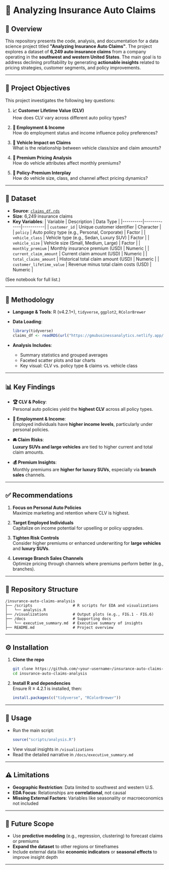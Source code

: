 

# 🚗 Analyzing Insurance Auto Claims

## 📘 Overview  
This repository presents the code, analysis, and documentation for a data science project titled **"Analyzing Insurance Auto Claims"**. The project explores a dataset of **6,249 auto insurance claims** from a company operating in the **southwest and western United States**. The main goal is to address declining profitability by generating **actionable insights** related to pricing strategies, customer segments, and policy improvements.

---

## 🎯 Project Objectives  

This project investigates the following key questions:

1. **📈 Customer Lifetime Value (CLV)**  
   How does CLV vary across different auto policy types?

2. **💼 Employment & Income**  
   How do employment status and income influence policy preferences?

3. **🚙 Vehicle Impact on Claims**  
   What is the relationship between vehicle class/size and claim amounts?

4. **💸 Premium Pricing Analysis**  
   How do vehicle attributes affect monthly premiums?

5. **🔁 Policy-Premium Interplay**  
   How do vehicle size, class, and channel affect pricing dynamics?

---

## 📂 Dataset  

- **Source**: [`claims_df.rds`](https://gmubusinessanalytics.netlify.app/data/claims_df.rds)  
- **Size**: 6,249 insurance claims  
- **Key Variables**:
  | Variable | Description | Data Type |
  |----------|-------------|-----------|
  | `customer_id` | Unique customer identifier | Character |
  | `policy` | Auto policy type (e.g., Personal, Corporate) | Factor |
  | `vehicle_class` | Vehicle type (e.g., Sedan, Luxury SUV) | Factor |
  | `vehicle_size` | Vehicle size (Small, Medium, Large) | Factor |
  | `monthly_premium` | Monthly insurance premium (USD) | Numeric |
  | `current_claim_amount` | Current claim amount (USD) | Numeric |
  | `total_claims_amount` | Historical total claim amount (USD) | Numeric |
  | `customer_lifetime_value` | Revenue minus total claim costs (USD) | Numeric |

(See notebook for full list.)

---

## 🧪 Methodology  

- **Language & Tools**: R (v4.2.1+), `tidyverse`, `ggplot2`, `RColorBrewer`  
- **Data Loading**:
  ```r
  library(tidyverse)
  claims_df <- readRDS(url("https://gmubusinessanalytics.netlify.app/data/claims_df.rds"))
  ```

- **Analysis Includes**:
  - Summary statistics and grouped averages
  - Faceted scatter plots and bar charts
  - Key visual: CLV vs. policy type & claims vs. vehicle class

---

## 📊 Key Findings  

- **🏆 CLV & Policy**:  
  Personal auto policies yield the **highest CLV** across all policy types.

- **👔 Employment & Income**:  
  Employed individuals have **higher income levels**, particularly under personal policies.

- **🚘 Claim Risks**:  
  **Luxury SUVs and large vehicles** are tied to higher current and total claim amounts.

- **💰 Premium Insights**:  
  Monthly premiums are **higher for luxury SUVs**, especially via **branch sales** channels.

---

## ✅ Recommendations  

1. **Focus on Personal Auto Policies**  
   Maximize marketing and retention where CLV is highest.

2. **Target Employed Individuals**  
   Capitalize on income potential for upselling or policy upgrades.

3. **Tighten Risk Controls**  
   Consider higher premiums or enhanced underwriting for **large vehicles** and **luxury SUVs**.

4. **Leverage Branch Sales Channels**  
   Optimize pricing through channels where premiums perform better (e.g., branches).

---

## 📁 Repository Structure  

```
/insurance-auto-claims-analysis
├── /scripts                  # R scripts for EDA and visualizations
│   └── analysis.R
├── /visualizations           # Output plots (e.g., FIG.1 - FIG.6)
├── /docs                     # Supporting docs
│   └── executive_summary.md  # Executive summary of insights
├── README.md                 # Project overview
```

---

## ⚙️ Installation  

1. **Clone the repo**  
   ```bash
   git clone https://github.com/<your-username>/insurance-auto-claims-analysis.git
   cd insurance-auto-claims-analysis
   ```

2. **Install R and dependencies**  
   Ensure R ≥ 4.2.1 is installed, then:
   ```r
   install.packages(c("tidyverse", "RColorBrewer"))
   ```

---

## 🚀 Usage  

- Run the main script:
  ```r
  source("scripts/analysis.R")
  ```
- View visual insights in `/visualizations`
- Read the detailed narrative in `/docs/executive_summary.md`

---

## ⚠️ Limitations  

- **Geographic Restriction**: Data limited to southwest and western U.S.
- **EDA Focus**: Relationships are **correlational**, not causal
- **Missing External Factors**: Variables like seasonality or macroeconomics not included

---

## 🔮 Future Scope  

- Use **predictive modeling** (e.g., regression, clustering) to forecast claims or premiums  
- **Expand the dataset** to other regions or timeframes  
- Include external data like **economic indicators** or **seasonal effects** to improve insight depth

---
